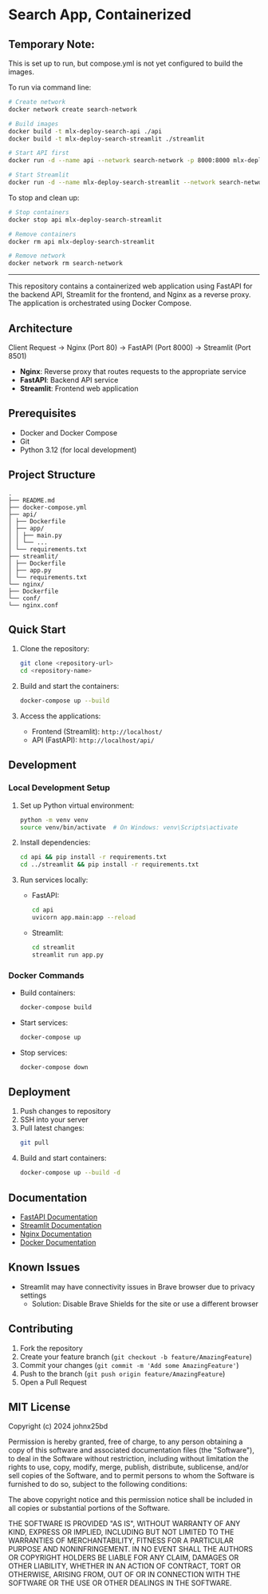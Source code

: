 # Search App, Containerized

## Temporary Note:

This is set up to run, but compose.yml is not yet configured to build the images.

To run via command line:
```bash
# Create network
docker network create search-network

# Build images
docker build -t mlx-deploy-search-api ./api
docker build -t mlx-deploy-search-streamlit ./streamlit

# Start API first
docker run -d --name api --network search-network -p 8000:8000 mlx-deploy-search-api

# Start Streamlit
docker run -d --name mlx-deploy-search-streamlit --network search-network -p 8501:8501 mlx-deploy-search-streamlit
```

To stop and clean up:
```bash
# Stop containers
docker stop api mlx-deploy-search-streamlit

# Remove containers
docker rm api mlx-deploy-search-streamlit

# Remove network
docker network rm search-network
```

---
This repository contains a containerized web application using FastAPI for the backend API, Streamlit for the frontend, and Nginx as a reverse proxy. The application is orchestrated using Docker Compose.

## Architecture

Client Request → Nginx (Port 80) → FastAPI (Port 8000)
→ Streamlit (Port 8501)


- **Nginx**: Reverse proxy that routes requests to the appropriate service
- **FastAPI**: Backend API service
- **Streamlit**: Frontend web application

## Prerequisites

- Docker and Docker Compose
- Git
- Python 3.12 (for local development)

## Project Structure

```
.
├── README.md
├── docker-compose.yml
├── api/
│ ├── Dockerfile
│ ├── app/
│ │ ├── main.py
│ │ └── ...
│ └── requirements.txt
├── streamlit/
│ ├── Dockerfile
│ ├── app.py
│ └── requirements.txt
└── nginx/
├── Dockerfile
└── conf/
└── nginx.conf
```

## Quick Start

1. Clone the repository:
   ```bash
   git clone <repository-url>
   cd <repository-name>
   ```

2. Build and start the containers:
   ```bash
   docker-compose up --build
   ```

3. Access the applications:
   - Frontend (Streamlit): `http://localhost/`
   - API (FastAPI): `http://localhost/api/`

## Development

### Local Development Setup

1. Set up Python virtual environment:
   ```bash
   python -m venv venv
   source venv/bin/activate  # On Windows: venv\Scripts\activate
   ```

2. Install dependencies:
   ```bash
   cd api && pip install -r requirements.txt
   cd ../streamlit && pip install -r requirements.txt
   ```

3. Run services locally:
   - FastAPI:
     ```bash
     cd api
     uvicorn app.main:app --reload
     ```
   - Streamlit:
     ```bash
     cd streamlit
     streamlit run app.py
     ```

### Docker Commands

- Build containers:
  ```bash
  docker-compose build
  ```

- Start services:
  ```bash
  docker-compose up
  ```

- Stop services:
  ```bash
  docker-compose down
  ```

## Deployment

1. Push changes to repository
2. SSH into your server
3. Pull latest changes:
   ```bash
   git pull
   ```
4. Build and start containers:
   ```bash
   docker-compose up --build -d
   ```

## Documentation

- [FastAPI Documentation](https://fastapi.tiangolo.com/)
- [Streamlit Documentation](https://docs.streamlit.io/)
- [Nginx Documentation](https://nginx.org/en/docs/)
- [Docker Documentation](https://docs.docker.com/)

## Known Issues

- Streamlit may have connectivity issues in Brave browser due to privacy settings
  - Solution: Disable Brave Shields for the site or use a different browser

## Contributing

1. Fork the repository
2. Create your feature branch (`git checkout -b feature/AmazingFeature`)
3. Commit your changes (`git commit -m 'Add some AmazingFeature'`)
4. Push to the branch (`git push origin feature/AmazingFeature`)
5. Open a Pull Request

## MIT License

Copyright (c) 2024 johnx25bd

Permission is hereby granted, free of charge, to any person obtaining a copy
of this software and associated documentation files (the "Software"), to deal
in the Software without restriction, including without limitation the rights
to use, copy, modify, merge, publish, distribute, sublicense, and/or sell
copies of the Software, and to permit persons to whom the Software is
furnished to do so, subject to the following conditions:

The above copyright notice and this permission notice shall be included in all
copies or substantial portions of the Software.

THE SOFTWARE IS PROVIDED "AS IS", WITHOUT WARRANTY OF ANY KIND, EXPRESS OR
IMPLIED, INCLUDING BUT NOT LIMITED TO THE WARRANTIES OF MERCHANTABILITY,
FITNESS FOR A PARTICULAR PURPOSE AND NONINFRINGEMENT. IN NO EVENT SHALL THE
AUTHORS OR COPYRIGHT HOLDERS BE LIABLE FOR ANY CLAIM, DAMAGES OR OTHER
LIABILITY, WHETHER IN AN ACTION OF CONTRACT, TORT OR OTHERWISE, ARISING FROM,
OUT OF OR IN CONNECTION WITH THE SOFTWARE OR THE USE OR OTHER DEALINGS IN THE
SOFTWARE.
